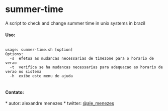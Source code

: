 # summer-time
A script to check and change summer time in unix systems in brazil

<h4>Uso:</h4>
<pre>
<code>
usage: summer-time.sh [option]
Options:
  -s  efetua as mudancas necessarias de timezone para o horario de verao
  -t  verifica se ha mudancas necessarias para adequacao ao horario de verao no sistema
  -h  exibe este menu de ajuda
</code>
</pre>
 
<h4>Contato:</h4>
 * autor: alexandre menezes
 * twitter: <a href="https://www.twitter.com/ale_menezes/">@ale_menezes</a>
